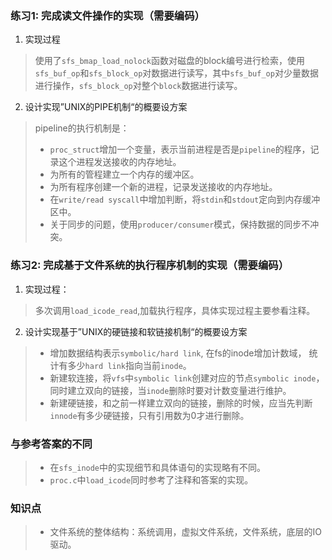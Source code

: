
### 练习1: 完成读文件操作的实现（需要编码）

1. 实现过程

>使用了`sfs_bmap_load_nolock`函数对磁盘的block编号进行检索，使用`sfs_buf_op`和`sfs_block_op`对数据进行读写，其中`sfs_buf_op`对少量数据进行操作，`sfs_block_op`对整个`block`数据进行读写。

2. 设计实现”UNIX的PIPE机制“的概要设方案

>pipeline的执行机制是：
>* `proc_struct`增加一个变量，表示当前进程是否是`pipeline`的程序，记录这个进程发送接收的内存地址。
>* 为所有的管程建立一个内存的缓冲区。
>* 为所有程序创建一个新的进程，记录发送接收的内存地址。
>* 在`write/read syscall`中增加判断，将`stdin`和`stdout`定向到内存缓冲区中。
>* 关于同步的问题，使用`producer/consumer`模式，保持数据的同步不冲突。
    

### 练习2: 完成基于文件系统的执行程序机制的实现（需要编码）

1. 实现过程：

>多次调用`load_icode_read`,加载执行程序，具体实现过程主要参看注释。

2. 设计实现基于”UNIX的硬链接和软链接机制“的概要设方案

>* 增加数据结构表示`symbolic/hard link`, 在fs的inode增加计数域， 统计有多少`hard link`指向当前`inode`。
>* 新建软连接，将`vfs`中`symbolic link`创建对应的节点`symbolic inode`，同时建立双向的链接，当`inode`删除时要对计数变量进行维护。
>* 新建硬链接，和之前一样建立双向的链接，删除的时候，应当先判断`innode`有多少硬链接，只有引用数为0才进行删除。


### 与参考答案的不同

>* 在`sfs_inode`中的实现细节和具体语句的实现略有不同。
>* `proc.c`中`load_icode`同时参考了注释和答案的实现。

### 知识点

>* 文件系统的整体结构：系统调用，虚拟文件系统，文件系统，底层的IO驱动。





